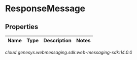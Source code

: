 # ResponseMessage


## Properties

| Name | Type | Description | Notes |
| ------------ | ------------- | ------------- | ------------- |




_cloud.genesys.webmessaging.sdk:web-messaging-sdk:14.0.0_
